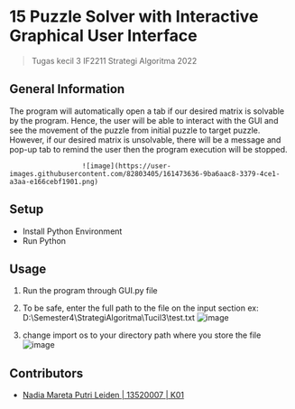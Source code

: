 # 15 Puzzle Solver with Interactive Graphical User Interface
> Tugas kecil 3 IF2211 Strategi Algoritma 2022

## General Information
The program will automatically open a tab if our desired matrix is solvable by the program. Hence, the user will be able to interact with the GUI and see the movement of the puzzle from initial puzzle to target puzzle. However, if our desired matrix is unsolvable, there will be a message and pop-up tab to remind the user then the program execution will be stopped.

                      ![image](https://user-images.githubusercontent.com/82803405/161473636-9ba6aac8-3379-4ce1-a3aa-e166cebf1901.png)      


## Setup
- Install Python Environment
- Run Python

## Usage
1. Run the program through GUI.py file
2. To be safe, enter the full path to the file on the input section
   ex: D:\\Semester4\\StrategiAlgoritma\\Tucil3\\test.txt
   ![image](https://user-images.githubusercontent.com/82803405/161472743-cf688459-7edd-4e46-ab73-4626294b9e62.png)

4. change import os to your directory path where you store the file 
   ![image](https://user-images.githubusercontent.com/82803405/161471956-4af111d1-fe84-4ab9-b938-926c4aef5413.png)

## Contributors
- [Nadia Mareta Putri Leiden | 13520007 | K01](https://github.com/KorbanFidas2A)
